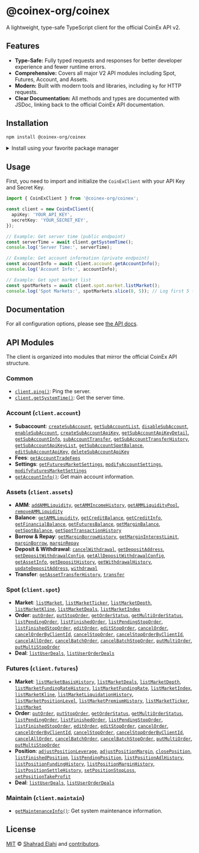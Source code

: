# @coinex-org/coinex

A lightweight, type-safe TypeScript client for the official CoinEx API v2.

## Features

- **Type-Safe:** Fully typed requests and responses for better developer experience and fewer runtime errors.
- **Comprehensive:** Covers all major V2 API modules including Spot, Futures, Account, and Assets.
- **Modern:** Built with modern tools and libraries, including `ky` for HTTP requests.
- **Clear Documentation:** All methods and types are documented with JSDoc, linking back to the official CoinEx API documentation.

## Installation

```bash
npm install @coinex-org/coinex
```

<details>
<summary>Install using your favorite package manager</summary>

**pnpm**

```bash
pnpm install @coinex-org/coinex
```

**yarn**

```bash
yarn add @coinex-org/coinex
```

</details>

## Usage

First, you need to import and initialize the `CoinExClient` with your API Key and Secret Key.

```typescript
import { CoinExClient } from '@coinex-org/coinex';

const client = new CoinExClient({
  apiKey: 'YOUR_API_KEY',
  secretKey: 'YOUR_SECRET_KEY',
});

// Example: Get server time (public endpoint)
const serverTime = await client.getSystemTime();
console.log('Server Time:', serverTime);

// Example: Get account information (private endpoint)
const accountInfo = await client.account.getAccountInfo();
console.log('Account Info:', accountInfo);

// Example: Get spot market list
const spotMarkets = await client.spot.market.listMarket();
console.log('Spot Markets:', spotMarkets.slice(0, 5)); // Log first 5 for brevity
```

## Documentation

For all configuration options, please see [the API docs](https://www.jsdocs.io/package/@coinex-org/coinex).

## API Modules

The client is organized into modules that mirror the official CoinEx API structure.

### Common

- [`client.ping()`](https://github.com/search?q=repo%3Ashahradelahi%2Fcoinex+symbol%3Aping&type=code): Ping the server.
- [`client.getSystemTime()`](https://github.com/search?q=repo%3Ashahradelahi%2Fcoinex+symbol%3AgetSystemTime&type=code): Get the server time.

### Account (`client.account`)

- **Subaccount**: [`createSubAccount`](https://github.com/search?q=repo%3Ashahradelahi%2Fcoinex+symbol%3AcreateSubAccount&type=code), [`getSubAccountList`](https://github.com/search?q=repo%3Ashahradelahi%2Fcoinex+symbol%3AgetSubAccountList&type=code), [`disableSubAccount`](https://github.com/search?q=repo%3Ashahradelahi%2Fcoinex+symbol%3AdisableSubAccount&type=code), [`enableSubAccount`](https://github.com/search?q=repo%3Ashahradelahi%2Fcoinex+symbol%3AenableSubAccount&type=code), [`createSubAccountApiKey`](https://github.com/search?q=repo%3Ashahradelahi%2Fcoinex+symbol%3AcreateSubAccountApiKey&type=code), [`getSubAccountApiKeyDetail`](https://github.com/search?q=repo%3Ashahradelahi%2Fcoinex+symbol%3AgetSubAccountApiKeyDetail&type=code), [`getSubAccountInfo`](https://github.com/search?q=repo%3Ashahradelahi%2Fcoinex+symbol%3AgetSubAccountInfo&type=code), [`subAccountTransfer`](https://github.com/search?q=repo%3Ashahradelahi%2Fcoinex+symbol%3AsubAccountTransfer&type=code), [`getSubAccountTransferHistory`](https://github.com/search?q=repo%3Ashahradelahi%2Fcoinex+symbol%3AgetSubAccountTransferHistory&type=code), [`getSubAccountApiKeyList`](https://github.com/search?q=repo%3Ashahradelahi%2Fcoinex+symbol%3AgetSubAccountApiKeyList&type=code), [`getSubAccountSpotBalance`](https://github.com/search?q=repo%3Ashahradelahi%2Fcoinex+symbol%3AgetSubAccountSpotBalance&type=code), [`editSubAccountApiKey`](https://github.com/search?q=repo%3Ashahradelahi%2Fcoinex+symbol%3AeditSubAccountApiKey&type=code), [`deleteSubAccountApiKey`](https://github.com/search?q=repo%3Ashahradelahi%2Fcoinex+symbol%3AdeleteSubAccountApiKey&type=code)
- **Fees**: [`getAccountTradeFees`](https://github.com/search?q=repo%3Ashahradelahi%2Fcoinex+symbol%3AgetAccountTradeFees&type=code)
- **Settings**: [`getFuturesMarketSettings`](https://github.com/search?q=repo%3Ashahradelahi%2Fcoinex+symbol%3AgetFuturesMarketSettings&type=code), [`modifyAccountSettings`](https://github.com/search?q=repo%3Ashahradelahi%2Fcoinex+symbol%3AmodifyAccountSettings&type=code), [`modifyFuturesMarketSettings`](https://github.com/search?q=repo%3Ashahradelahi%2Fcoinex+symbol%3AmodifyFuturesMarketSettings&type=code)
- [`getAccountInfo()`](https://github.com/search?q=repo%3Ashahradelahi%2Fcoinex+symbol%3AgetAccountInfo&type=code): Get main account information.

### Assets (`client.assets`)

- **AMM**: [`addAMMLiquidity`](https://github.com/search?q=repo%3Ashahradelahi%2Fcoinex+symbol%3AaddAMMLiquidity&type=code), [`getAMMIncomeHistory`](https://github.com/search?q=repo%3Ashahradelahi%2Fcoinex+symbol%3AgetAMMIncomeHistory&type=code), [`getAMMLiquidityPool`](https://github.com/search?q=repo%3Ashahradelahi%2Fcoinex+symbol%3AgetAMMLiquidityPool&type=code), [`removeAMMLiquidity`](https://github.com/search?q=repo%3Ashahradelahi%2Fcoinex+symbol%3AremoveAMMLiquidity&type=code)
- **Balance**: [`getAMMLiquidity`](https://github.com/search?q=repo%3Ashahradelahi%2Fcoinex+symbol%3AgetAMMLiquidity&type=code), [`getCreditBalance`](https://github.com/search?q=repo%3Ashahradelahi%2Fcoinex+symbol%3AgetCreditBalance&type=code), [`getCreditInfo`](https://github.com/search?q=repo%3Ashahradelahi%2Fcoinex+symbol%3AgetCreditInfo&type=code), [`getFinancialBalance`](https://github.com/search?q=repo%3Ashahradelahi%2Fcoinex+symbol%3AgetFinancialBalance&type=code), [`getFuturesBalance`](https://github.com/search?q=repo%3Ashahradelahi%2Fcoinex+symbol%3AgetFuturesBalance&type=code), [`getMarginBalance`](https://github.com/search?q=repo%3Ashahradelahi%2Fcoinex+symbol%3AgetMarginBalance&type=code), [`getSpotBalance`](https://github.com/search?q=repo%3Ashahradelahi%2Fcoinex+symbol%3AgetSpotBalance&type=code), [`getSpotTransactionHistory`](https://github.com/search?q=repo%3Ashahradelahi%2Fcoinex+symbol%3AgetSpotTransactionHistory&type=code)
- **Borrow & Repay**: [`getMarginBorrowHistory`](https://github.com/search?q=repo%3Ashahradelahi%2Fcoinex+symbol%3AgetMarginBorrowHistory&type=code), [`getMarginInterestLimit`](https://github.com/search?q=repo%3Ashahradelahi%2Fcoinex+symbol%3AgetMarginInterestLimit&type=code), [`marginBorrow`](https://github.com/search?q=repo%3Ashahradelahi%2Fcoinex+symbol%3AmarginBorrow&type=code), [`marginRepay`](https://github.com/search?q=repo%3Ashahradelahi%2Fcoinex+symbol%3AmarginRepay&type=code)
- **Deposit & Withdrawal**: [`cancelWithdrawal`](https://github.com/search?q=repo%3Ashahradelahi%2Fcoinex+symbol%3AcancelWithdrawal&type=code), [`getDepositAddress`](https://github.com/search?q=repo%3Ashahradelahi%2Fcoinex+symbol%3AgetDepositAddress&type=code), [`getDepositWithdrawalConfig`](https://github.com/search?q=repo%3Ashahradelahi%2Fcoinex+symbol%3AgetDepositWithdrawalConfig&type=code), [`getAllDepositWithdrawalConfig`](https://github.com/search?q=repo%3Ashahradelahi%2Fcoinex+symbol%3AgetAllDepositWithdrawalConfig&type=code), [`getAssetInfo`](https://github.com/search?q=repo%3Ashahradelahi%2Fcoinex+symbol%3AgetAssetInfo&type=code), [`getDepositHistory`](https://github.com/search?q=repo%3Ashahradelahi%2Fcoinex+symbol%3AgetDepositHistory&type=code), [`getWithdrawalHistory`](https://github.com/search?q=repo%3Ashahradelahi%2Fcoinex+symbol%3AgetWithdrawalHistory&type=code), [`updateDepositAddress`](https://github.com/search?q=repo%3Ashahradelahi%2Fcoinex+symbol%3AupdateDepositAddress&type=code), [`withdrawal`](https://github.com/search?q=repo%3Ashahradelahi%2Fcoinex+symbol%3Awithdrawal&type=code)
- **Transfer**: [`getAssetTransferHistory`](https://github.com/search?q=repo%3Ashahradelahi%2Fcoinex+symbol%3AgetAssetTransferHistory&type=code), [`transfer`](https://github.com/search?q=repo%3Ashahradelahi%2Fcoinex+symbol%3Atransfer&type=code)

### Spot (`client.spot`)

- **Market**: [`listMarket`](https://github.com/search?q=repo%3Ashahradelahi%2Fcoinex+symbol%3AlistMarket&type=code), [`listMarketTicker`](https://github.com/search?q=repo%3Ashahradelahi%2Fcoinex+symbol%3AlistMarketTicker&type=code), [`listMarketDepth`](https://github.com/search?q=repo%3Ashahradelahi%2Fcoinex+symbol%3AlistMarketDepth&type=code), [`listMarketKline`](https://github.com/search?q=repo%3Ashahradelahi%2Fcoinex+symbol%3AlistMarketKline&type=code), [`listMarketDeals`](https://github.com/search?q=repo%3Ashahradelahi%2Fcoinex+symbol%3AlistMarketDeals&type=code), [`listMarketIndex`](https://github.com/search?q=repo%3Ashahradelahi%2Fcoinex+symbol%3AlistMarketIndex&type=code)
- **Order**: [`putOrder`](https://github.com/search?q=repo%3Ashahradelahi%2Fcoinex+symbol%3AputOrder&type=code), [`putStopOrder`](https://github.com/search?q=repo%3Ashahradelahi%2Fcoinex+symbol%3AputStopOrder&type=code), [`getOrderStatus`](https://github.com/search?q=repo%3Ashahradelahi%2Fcoinex+symbol%3AgetOrderStatus&type=code), [`getMultiOrderStatus`](https://github.com/search?q=repo%3Ashahradelahi%2Fcoinex+symbol%3AgetMultiOrderStatus&type=code), [`listPendingOrder`](https://github.com/search?q=repo%3Ashahradelahi%2Fcoinex+symbol%3AlistPendingOrder&type=code), [`listFinishedOrder`](https://github.com/search?q=repo%3Ashahradelahi%2Fcoinex+symbol%3AlistFinishedOrder&type=code), [`listPendingStopOrder`](https://github.com/search?q=repo%3Ashahradelahi%2Fcoinex+symbol%3AlistPendingStopOrder&type=code), [`listFinishedStopOrder`](https://github.com/search?q=repo%3Ashahradelahi%2Fcoinex+symbol%3AlistFinishedStopOrder&type=code), [`editOrder`](https://github.com/search?q=repo%3Ashahradelahi%2Fcoinex+symbol%3AeditOrder&type=code), [`editStopOrder`](https://github.com/search?q=repo%3Ashahradelahi%2Fcoinex+symbol%3AeditStopOrder&type=code), [`cancelOrder`](https://github.com/search?q=repo%3Ashahradelahi%2Fcoinex+symbol%3AcancelOrder&type=code), [`cancelOrderByClientId`](https://github.com/search?q=repo%3Ashahradelahi%2Fcoinex+symbol%3AcancelOrderByClientId&type=code), [`cancelStopOrder`](https://github.com/search?q=repo%3Ashahradelahi%2Fcoinex+symbol%3AcancelStopOrder&type=code), [`cancelStopOrderByClientId`](https://github.com/search?q=repo%3Ashahradelahi%2Fcoinex+symbol%3AcancelStopOrderByClientId&type=code), [`cancelAllOrder`](https://github.com/search?q=repo%3Ashahradelahi%2Fcoinex+symbol%3AcancelAllOrder&type=code), [`cancelBatchOrder`](https://github.com/search?q=repo%3Ashahradelahi%2Fcoinex+symbol%3AcancelBatchOrder&type=code), [`cancelBatchStopOrder`](https://github.com/search?q=repo%3Ashahradelahi%2Fcoinex+symbol%3AcancelBatchStopOrder&type=code), [`putMultiOrder`](https://github.com/search?q=repo%3Ashahradelahi%2Fcoinex+symbol%3AputMultiOrder&type=code), [`putMultiStopOrder`](https://github.com/search?q=repo%3Ashahradelahi%2Fcoinex+symbol%3AputMultiStopOrder&type=code)
- **Deal**: [`listUserDeals`](https://github.com/search?q=repo%3Ashahradelahi%2Fcoinex+symbol%3AlistUserDeals&type=code), [`listUserOrderDeals`](https://github.com/search?q=repo%3Ashahradelahi%2Fcoinex+symbol%3AlistUserOrderDeals&type=code)

### Futures (`client.futures`)

- **Market**: [`listMarketBasisHistory`](https://github.com/search?q=repo%3Ashahradelahi%2Fcoinex+symbol%3AlistMarketBasisHistory&type=code), [`listMarketDeals`](https://github.com/search?q=repo%3Ashahradelahi%2Fcoinex+symbol%3AlistMarketDeals&type=code), [`listMarketDepth`](https://github.com/search?q=repo%3Ashahradelahi%2Fcoinex+symbol%3AlistMarketDepth&type=code), [`listMarketFundingRateHistory`](https://github.com/search?q=repo%3Ashahradelahi%2Fcoinex+symbol%3AlistMarketFundingRateHistory&type=code), [`listMarketFundingRate`](https://github.com/search?q=repo%3Ashahradelahi%2Fcoinex+symbol%3AlistMarketFundingRate&type=code), [`listMarketIndex`](https://github.com/search?q=repo%3Ashahradelahi%2Fcoinex+symbol%3AlistMarketIndex&type=code), [`listMarketKline`](https://github.com/search?q=repo%3Ashahradelahi%2Fcoinex+symbol%3AlistMarketKline&type=code), [`listMarketLiquidationHistory`](https://github.com/search?q=repo%3Ashahradelahi%2Fcoinex+symbol%3AlistMarketLiquidationHistory&type=code), [`listMarketPositionLevel`](https://github.com/search?q=repo%3Ashahradelahi%2Fcoinex+symbol%3AlistMarketPositionLevel&type=code), [`listMarketPremiumHistory`](https://github.com/search?q=repo%3Ashahradelahi%2Fcoinex+symbol%3AlistMarketPremiumHistory&type=code), [`listMarketTicker`](https://github.com/search?q=repo%3Ashahradelahi%2Fcoinex+symbol%3AlistMarketTicker&type=code), [`listMarket`](https://github.com/search?q=repo%3Ashahradelahi%2Fcoinex+symbol%3AlistMarket&type=code)
- **Order**: [`putOrder`](https://github.com/search?q=repo%3Ashahradelahi%2Fcoinex+symbol%3AputOrder&type=code), [`putStopOrder`](https://github.com/search?q=repo%3Ashahradelahi%2Fcoinex+symbol%3AputStopOrder&type=code), [`getOrderStatus`](https://github.com/search?q=repo%3Ashahradelahi%2Fcoinex+symbol%3AgetOrderStatus&type=code), [`getMultiOrderStatus`](https://github.com/search?q=repo%3Ashahradelahi%2Fcoinex+symbol%3AgetMultiOrderStatus&type=code), [`listPendingOrder`](https://github.com/search?q=repo%3Ashahradelahi%2Fcoinex+symbol%3AlistPendingOrder&type=code), [`listFinishedOrder`](https://github.com/search?q=repo%3Ashahradelahi%2Fcoinex+symbol%3AlistFinishedOrder&type=code), [`listPendingStopOrder`](https://github.com/search?q=repo%3Ashahradelahi%2Fcoinex+symbol%3AlistPendingStopOrder&type=code), [`listFinishedStopOrder`](https://github.com/search?q=repo%3Ashahradelahi%2Fcoinex+symbol%3AlistFinishedStopOrder&type=code), [`editOrder`](https://github.com/search?q=repo%3Ashahradelahi%2Fcoinex+symbol%3AeditOrder&type=code), [`editStopOrder`](https://github.com/search?q=repo%3Ashahradelahi%2Fcoinex+symbol%3AeditStopOrder&type=code), [`cancelOrder`](https://github.com/search?q=repo%3Ashahradelahi%2Fcoinex+symbol%3AcancelOrder&type=code), [`cancelOrderByClientId`](https://github.com/search?q=repo%3Ashahradelahi%2Fcoinex+symbol%3AcancelOrderByClientId&type=code), [`cancelStopOrder`](https://github.com/search?q=repo%3Ashahradelahi%2Fcoinex+symbol%3AcancelStopOrder&type=code), [`cancelStopOrderByClientId`](https://github.com/search?q=repo%3Ashahradelahi%2Fcoinex+symbol%3AcancelStopOrderByClientId&type=code), [`cancelAllOrder`](https://github.com/search?q=repo%3Ashahradelahi%2Fcoinex+symbol%3AcancelAllOrder&type=code), [`cancelBatchOrder`](https://github.com/search?q=repo%3Ashahradelahi%2Fcoinex+symbol%3AcancelBatchOrder&type=code), [`cancelBatchStopOrder`](https://github.com/search?q=repo%3Ashahradelahi%2Fcoinex+symbol%3AcancelBatchStopOrder&type=code), [`putMultiOrder`](https://github.com/search?q=repo%3Ashahradelahi%2Fcoinex+symbol%3AputMultiOrder&type=code), [`putMultiStopOrder`](https://github.com/search?q=repo%3Ashahradelahi%2Fcoinex+symbol%3AputMultiStopOrder&type=code)
- **Position**: [`adjustPositionLeverage`](https://github.com/search?q=repo%3Ashahradelahi%2Fcoinex+symbol%3AadjustPositionLeverage&type=code), [`adjustPositionMargin`](https://github.com/search?q=repo%3Ashahradelahi%2Fcoinex+symbol%3AadjustPositionMargin&type=code), [`closePosition`](https://github.com/search?q=repo%3Ashahradelahi%2Fcoinex+symbol%3AclosePosition&type=code), [`listFinishedPosition`](https://github.com/search?q=repo%3Ashahradelahi%2Fcoinex+symbol%3AlistFinishedPosition&type=code), [`listPendingPosition`](https://github.com/search?q=repo%3Ashahradelahi%2Fcoinex+symbol%3AlistPendingPosition&type=code), [`listPositionAdlHistory`](https://github.com/search?q=repo%3Ashahradelahi%2Fcoinex+symbol%3AlistPositionAdlHistory&type=code), [`listPositionFundingHistory`](https://github.com/search?q=repo%3Ashahradelahi%2Fcoinex+symbol%3AlistPositionFundingHistory&type=code), [`listPositionMarginHistory`](https://github.com/search?q=repo%3Ashahradelahi%2Fcoinex+symbol%3AlistPositionMarginHistory&type=code), [`listPositionSettleHistory`](https://github.com/search?q=repo%3Ashahradelahi%2Fcoinex+symbol%3AlistPositionSettleHistory&type=code), [`setPositionStopLoss`](https://github.com/search?q=repo%3Ashahradelahi%2Fcoinex+symbol%3AsetPositionStopLoss&type=code), [`setPositionTakeProfit`](https://github.com/search?q=repo%3Ashahradelahi%2Fcoinex+symbol%3AsetPositionTakeProfit&type=code)
- **Deal**: [`listUserDeals`](https://github.com/search?q=repo%3Ashahradelahi%2Fcoinex+symbol%3AlistUserDeals&type=code), [`listUserOrderDeals`](https://github.com/search?q=repo%3Ashahradelahi%2Fcoinex+symbol%3AlistUserOrderDeals&type=code)

### Maintain (`client.maintain`)

- [`getMaintenanceInfo()`](https://github.com/search?q=repo%3Ashahradelahi%2Fcoinex+symbol%3AgetMaintenanceInfo&type=code): Get system maintenance information.

## License

[MIT](/LICENSE) © [Shahrad Elahi](https://github.com/shahradelahi) and [contributors](https://github.com/shahradelahi/coinex/graphs/contributors).
